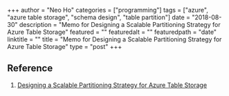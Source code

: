 +++
author = "Neo Ho"
categories = ["programming"]
tags = ["azure", "azure table storage", "schema design", "table partition"]
date = "2018-08-30"
description = "Memo for Designing a Scalable Partitioning Strategy for Azure Table Storage"
featured = ""
featuredalt = ""
featuredpath = "date"
linktitle = ""
title = "Memo for Designing a Scalable Partitioning Strategy for Azure Table Storage"
type = "post"
+++

## Reference
1. [Designing a Scalable Partitioning Strategy for Azure Table Storage](https://docs.microsoft.com/en-us/rest/api/storageservices/designing-a-scalable-partitioning-strategy-for-azure-table-storage)